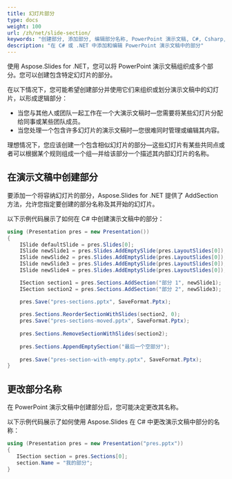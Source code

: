 ```yaml
---
title: 幻灯片部分
type: docs
weight: 100
url: /zh/net/slide-section/
keywords: "创建部分, 添加部分, 编辑部分名称, PowerPoint 演示文稿, C#, Csharp, .NET, Aspose.Slides"
description: "在 C# 或 .NET 中添加和编辑 PowerPoint 演示文稿中的部分"
---
```


使用 Aspose.Slides for .NET，您可以将 PowerPoint 演示文稿组织成多个部分。您可以创建包含特定幻灯片的部分。

在以下情况下，您可能希望创建部分并使用它们来组织或划分演示文稿中的幻灯片，以形成逻辑部分：

- 当您与其他人或团队一起工作在一个大演示文稿时—您需要将某些幻灯片分配给同事或某些团队成员。
- 当您处理一个包含许多幻灯片的演示文稿时—您很难同时管理或编辑其内容。

理想情况下，您应该创建一个包含相似幻灯片的部分—这些幻灯片有某些共同点或者可以根据某个规则组成一个组—并给该部分一个描述其内部幻灯片的名称。

## 在演示文稿中创建部分

要添加一个将容纳幻灯片的部分，Aspose.Slides for .NET 提供了 AddSection 方法，允许您指定要创建的部分名称及其开始的幻灯片。

以下示例代码展示了如何在 C# 中创建演示文稿中的部分：

```c#
using (Presentation pres = new Presentation())
{
    ISlide defaultSlide = pres.Slides[0];
    ISlide newSlide1 = pres.Slides.AddEmptySlide(pres.LayoutSlides[0]);
    ISlide newSlide2 = pres.Slides.AddEmptySlide(pres.LayoutSlides[0]);
    ISlide newSlide3 = pres.Slides.AddEmptySlide(pres.LayoutSlides[0]);
    ISlide newSlide4 = pres.Slides.AddEmptySlide(pres.LayoutSlides[0]);

    ISection section1 = pres.Sections.AddSection("部分 1", newSlide1);
    ISection section2 = pres.Sections.AddSection("部分 2", newSlide3); // section1 会在 newSlide2 处结束，然后 section2 将开始

    pres.Save("pres-sections.pptx", SaveFormat.Pptx);
    
    pres.Sections.ReorderSectionWithSlides(section2, 0);
    pres.Save("pres-sections-moved.pptx", SaveFormat.Pptx);
    
    pres.Sections.RemoveSectionWithSlides(section2);
    
    pres.Sections.AppendEmptySection("最后一个空部分");
    
    pres.Save("pres-section-with-empty.pptx", SaveFormat.Pptx);
}
```

## 更改部分名称

在 PowerPoint 演示文稿中创建部分后，您可能决定更改其名称。

以下示例代码展示了如何使用 Aspose.Slides 在 C# 中更改演示文稿中部分的名称：

```c#
using (Presentation pres = new Presentation("pres.pptx"))
{
   ISection section = pres.Sections[0];
   section.Name = "我的部分";
}
```